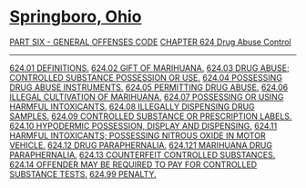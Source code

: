 [Springboro, Ohio](indexee20.html)
==================================

[PART SIX - GENERAL OFFENSES CODE](28a2a412.html) [CHAPTER 624 Drug
Abuse Control](2d23a412.html)

* * * * *

[624.01 DEFINITIONS.](2d3ea412.html) [624.02 GIFT OF
MARIHUANA.](2d92a412.html) [624.03 DRUG ABUSE; CONTROLLED SUBSTANCE
POSSESSION OR USE.](2d9aa412.html) [624.04 POSSESSING DRUG ABUSE
INSTRUMENTS.](2db2a412.html) [624.05 PERMITTING DRUG
ABUSE.](2dbba412.html) [624.06 ILLEGAL CULTIVATION OF
MARIHUANA.](2dc7a412.html) [624.07 POSSESSING OR USING HARMFUL
INTOXICANTS.](2dd4a412.html) [624.08 ILLEGALLY DISPENSING DRUG
SAMPLES.](2ddca412.html) [624.09 CONTROLLED SUBSTANCE OR PRESCRIPTION
LABELS.](2de7a412.html) [624.10 HYPODERMIC POSSESSION, DISPLAY AND
DISPENSING.](2deca412.html) [624.11 HARMFUL INTOXICANTS; POSSESSING
NITROUS OXIDE IN MOTOR VEHICLE.](2dfaa412.html) [624.12 DRUG
PARAPHERNALIA.](2e04a412.html) [624.121 MARIHUANA DRUG
PARAPHERNALIA.](2e33a412.html) [624.13 COUNTERFEIT CONTROLLED
SUBSTANCES.](2e42a412.html) [624.14 OFFENDER MAY BE REQUIRED TO PAY FOR
CONTROLLED SUBSTANCE TESTS.](2e48a412.html) [624.99
PENALTY.](2e4da412.html)
